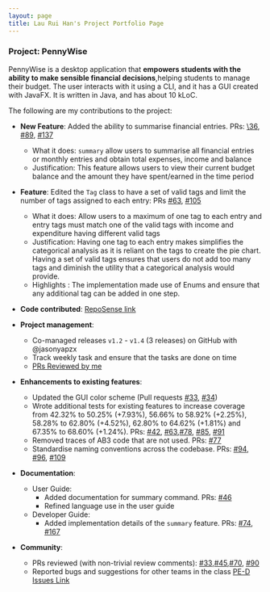 ```yaml
---
layout: page
title: Lau Rui Han's Project Portfolio Page
---
```



### Project: PennyWise

PennyWise is a desktop application that **empowers students with the ability to make sensible financial decisions**,helping students to manage their budget. The user interacts with it using a CLI, and it has a GUI created with JavaFX. It is written in Java, and has about 10 kLoC.

The following are my contributions to the project:

* **New Feature**: Added the ability to summarise financial entries. PRs: [\36](https://github.com/AY2223S1-CS2103T-W17-2/tp/pull/36), [\#89](https://github.com/AY2223S1-CS2103T-W17-2/tp/pull/89), [\#137](https://github.com/AY2223S1-CS2103T-W17-2/tp/pull/137)
    * What it does: `summary` allow users to summarise all financial entries or monthly entries and obtain total expenses, income and balance
    * Justification: This feature allows users to view their current budget balance and the amount they have spent/earned in the time period
  
* **Feature**: Edited the `Tag` class to have a set of valid tags and limit the number of tags assigned to each entry: PRs [\#63](https://github.com/AY2223S1-CS2103T-W17-2/tp/pull/63), [\#105](https://github.com/AY2223S1-CS2103T-W17-2/tp/pull/105)
    * What it does: Allow users to a maximum of one tag to each entry and entry tags must match one of the valid tags with income and expenditure having different valid tags
    * Justification: Having one tag to each entry makes simplifies the categorical analysis as it is reliant on the tags to create the pie chart. Having a set of valid tags ensures that users do not add too many tags and diminish the utility that a categorical analysis would provide.
    * Highlights : The implementation made use of Enums and ensure that any additional tag can be added in one step.
  
* **Code contributed**: [RepoSense link](https://nus-cs2103-ay2223s1.github.io/tp-dashboard/?search=ruihan00&breakdown=true)

* **Project management**:
    * Co-managed releases `v1.2` - `v1.4` (3 releases) on GitHub with @jasonyapzx
    * Track weekly task and ensure that the tasks are done on time
    * [PRs Reviewed by me](https://github.com/AY2223S1-CS2103T-W17-2/tp/pulls?page=1&q=is%3Apr+reviewed-by%3ARuihan00)

* **Enhancements to existing features**:
    * Updated the GUI color scheme (Pull requests [\#33](), [\#34]())
    * Wrote additional tests for existing features to increase coverage from 42.32% to 50.25% (+7.93%), 56.66% to 58.92% (+2.25%), 58.28% to 62.80% (+4.52%), 62.80% to 64.62% (+1.81%) and 67.35% to 68.60% (+1.24%). PRs: [\#42](https://github.com/AY2223S1-CS2103T-W17-2/tp/pull/42), [\#63](https://github.com/AY2223S1-CS2103T-W17-2/tp/pull/63),[\#78](https://github.com/AY2223S1-CS2103T-W17-2/tp/pull/78), [\#85](https://github.com/AY2223S1-CS2103T-W17-2/tp/pull/85), [\#91](https://github.com/AY2223S1-CS2103T-W17-2/tp/pull/91)
    * Removed traces of AB3 code that are not used. PRs: [\#77](https://github.com/AY2223S1-CS2103T-W17-2/tp/pull/77/)
    * Standardise naming conventions across the codebase. PRs: [\#94](https://github.com/AY2223S1-CS2103T-W17-2/tp/pull/94), [\#96](https://github.com/AY2223S1-CS2103T-W17-2/tp/pull/96), [\#109](https://github.com/AY2223S1-CS2103T-W17-2/tp/pull/109)

* **Documentation**:
    * User Guide:
        * Added documentation for summary command. PRs: [\#46](https://github.com/AY2223S1-CS2103T-W17-2/tp/pull/46)
        * Refined language use in the user guide
    * Developer Guide:
        * Added implementation details of the `summary` feature. PRs: [\#74](https://github.com/AY2223S1-CS2103T-W17-2/tp/pull/74), [\#167](https://github.com/AY2223S1-CS2103T-W17-2/tp/pull/167)

* **Community**:
    * PRs reviewed (with non-trivial review comments): [\#33](https://github.com/AY2223S1-CS2103T-W17-2/tp/pull/33),[\#45](https://github.com/AY2223S1-CS2103T-W17-2/tp/pull/45),[\#70](https://github.com/AY2223S1-CS2103T-W17-2/tp/pull/70), [\#90](https://github.com/AY2223S1-CS2103T-W17-2/tp/pull/90)
    * Reported bugs and suggestions for other teams in the class [PE-D Issues Link](https://github.com/Ruihan00/ped/issues)

  
